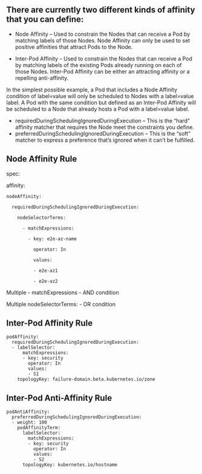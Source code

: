 ## There are currently two different kinds of affinity that you can define:

- Node Affinity – Used to constrain the Nodes that can receive a Pod by matching labels of those Nodes. 
Node Affinity can only be used to set positive affinities that attract Pods to the Node.

- Inter-Pod Affinity – Used to constrain the Nodes that can receive a Pod by matching labels of the existing Pods already running on each of those Nodes. 
Inter-Pod Affinity can be either an attracting affinity or a repelling anti-affinity.


In the simplest possible example, a Pod that includes a Node Affinity condition of label=value will only be scheduled to Nodes with a label=value label. 
A Pod with the same condition but defined as an Inter-Pod Affinity will be scheduled to a Node that already hosts a Pod with a label=value label.


- requiredDuringSchedulingIgnoredDuringExecution – This is the “hard” affinity matcher that requires the Node meet the constraints you define.
- preferredDuringSchedulingIgnoredDuringExecution – This is the “soft” matcher to express a preference that’s ignored when it can’t be fulfilled.


## Node Affinity Rule
spec:

  affinity:

    nodeAffinity:
    
      requiredDuringSchedulingIgnoredDuringExecution:
      
        nodeSelectorTerms:
        
          - matchExpressions:
          
            - key: e2e-az-name
            
              operator: In
            
              values:
            
              - e2e-az1
            
              - e2e-az2
              
              
   Multiple - matchExpressions - AND condition
   
   Multiple nodeSelectorTerms: - OR condition
   
   
   
 ## Inter-Pod Affinity Rule
    podAffinity:
      requiredDuringSchedulingIgnoredDuringExecution:
      - labelSelector:
          matchExpressions:
          - key: security
            operator: In
            values:
            - S1
        topologyKey: failure-domain.beta.kubernetes.io/zone


## Inter-Pod Anti-Affinity Rule
    podAntiAffinity:
      preferredDuringSchedulingIgnoredDuringExecution:
      - weight: 100
        podAffinityTerm:
          labelSelector:
            matchExpressions:
            - key: security
              operator: In
              values:
              - S2
          topologyKey: kubernetes.io/hostname
